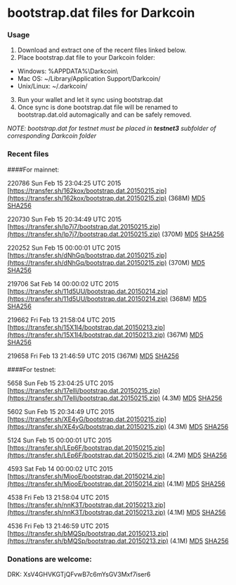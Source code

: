 # bootstrap.dat files for Darkcoin

### Usage

1. Download and extract one of the recent files linked below.
2. Place bootstrap.dat file to your Darkcoin folder:
 - Windows: %APPDATA%\Darkcoin\
 - Mac OS: ~/Library/Application Support/Darkcoin/
 - Unix/Linux: ~/.darkcoin/
3. Run your wallet and let it sync using bootstrap.dat
4. Once sync is done bootstrap.dat file will be renamed to bootstrap.dat.old automagically and can be safely removed.

_NOTE: bootstrap.dat for testnet must be placed in **testnet3** subfolder of corresponding Darkcoin folder_

### Recent files

####For mainnet:

220786 Sun Feb 15 23:04:25 UTC 2015 [https://transfer.sh/162kox/bootstrap.dat.20150215.zip](https://transfer.sh/162kox/bootstrap.dat.20150215.zip) (368M) [MD5](https://transfer.sh/pjYI2/md5.txt) [SHA256](https://transfer.sh/TgrJv/sha256.txt)

220730 Sun Feb 15 20:34:49 UTC 2015 [https://transfer.sh/lp7j7/bootstrap.dat.20150215.zip](https://transfer.sh/lp7j7/bootstrap.dat.20150215.zip) (370M) [MD5](https://transfer.sh/VP7gd/md5.txt) [SHA256](https://transfer.sh/Fd6XL/sha256.txt)

220252 Sun Feb 15 00:00:01 UTC 2015 [https://transfer.sh/dNhGq/bootstrap.dat.20150215.zip](https://transfer.sh/dNhGq/bootstrap.dat.20150215.zip) (370M) [MD5](https://transfer.sh/Dmoec/md5.txt) [SHA256](https://transfer.sh/1go60d/sha256.txt)

219706 Sat Feb 14 00:00:02 UTC 2015 [https://transfer.sh/11d5UU/bootstrap.dat.20150214.zip](https://transfer.sh/11d5UU/bootstrap.dat.20150214.zip) (368M) [MD5](https://transfer.sh/1dNUF3/md5.txt) [SHA256](https://transfer.sh/KqKUZ/sha256.txt)

219662 Fri Feb 13 21:58:04 UTC 2015 [https://transfer.sh/15X1I4/bootstrap.dat.20150213.zip](https://transfer.sh/15X1I4/bootstrap.dat.20150213.zip) (367M) [MD5](https://transfer.sh/PI8rm/md5.txt) [SHA256](https://transfer.sh/14A8bs/sha256.txt)

219658 Fri Feb 13 21:46:59 UTC 2015 []() (367M) [MD5](https://transfer.sh/vyGLb/md5.txt) [SHA256](https://transfer.sh/kB91g/sha256.txt)

####For testnet:

5658 Sun Feb 15 23:04:25 UTC 2015 [https://transfer.sh/17elli/bootstrap.dat.20150215.zip](https://transfer.sh/17elli/bootstrap.dat.20150215.zip) (4.3M) [MD5](https://transfer.sh/q4lD6/md5.txt) [SHA256](https://transfer.sh/YYuYX/sha256.txt)

5602 Sun Feb 15 20:34:49 UTC 2015 [https://transfer.sh/XE4yG/bootstrap.dat.20150215.zip](https://transfer.sh/XE4yG/bootstrap.dat.20150215.zip) (4.3M) [MD5](https://transfer.sh/68D5h/md5.txt) [SHA256](https://transfer.sh/Pvchs/sha256.txt)

5124 Sun Feb 15 00:00:01 UTC 2015 [https://transfer.sh/LEp6F/bootstrap.dat.20150215.zip](https://transfer.sh/LEp6F/bootstrap.dat.20150215.zip) (4.2M) [MD5](https://transfer.sh/JEd2Y/md5.txt) [SHA256](https://transfer.sh/1hLQT8/sha256.txt)

4593 Sat Feb 14 00:00:02 UTC 2015 [https://transfer.sh/MjooE/bootstrap.dat.20150214.zip](https://transfer.sh/MjooE/bootstrap.dat.20150214.zip) (4.1M) [MD5](https://transfer.sh/1gziV3/md5.txt) [SHA256](https://transfer.sh/1fmgdw/sha256.txt)

4538 Fri Feb 13 21:58:04 UTC 2015 [https://transfer.sh/nnK3T/bootstrap.dat.20150213.zip](https://transfer.sh/nnK3T/bootstrap.dat.20150213.zip) (4.1M) [MD5](https://transfer.sh/RSjMu/md5.txt) [SHA256](https://transfer.sh/1dJhzz/sha256.txt)

4536 Fri Feb 13 21:46:59 UTC 2015 [https://transfer.sh/bMQSp/bootstrap.dat.20150213.zip](https://transfer.sh/bMQSp/bootstrap.dat.20150213.zip) (4.1M) [MD5](https://transfer.sh/2ZoSV/md5.txt) [SHA256](https://transfer.sh/77AkO/sha256.txt)

### Donations are welcome:

DRK: XsV4GHVKGTjQFvwB7c6mYsGV3Mxf7iser6
